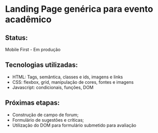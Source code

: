 # Landing Page genérica para evento acadêmico
## Status:
Mobile First - Em produção
## Tecnologias utilizadas:
- HTML: Tags, semântica, classes e ids, imagens e links
- CSS: flexbox, grid, manipulação de cores, fontes e imagens
- Javascript: condicionais, funções, DOM
## Próximas etapas:
- Construção de campo de forum;
- Formulário de sugestões e críticas;
- Utilização do DOM para formulário submetido para avaliação